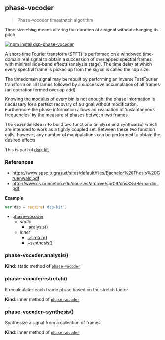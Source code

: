 <a name="module_phase-vocoder"></a>

## phase-vocoder
> Phase-vocoder timestretch algorithm

Time stretching means altering the duration of a signal without changing its pitch

[![npm install dsp-phase-vocoder](https://nodei.co/npm/dsp-phase-vocoder.png?mini=true)](https://npmjs.org/package/dsp-phase-vocoder/)

A short-time Fourier transform (STFT) is performed on a windowed time-domain
real signal to obtain a succession of overlapped spectral frames with minimal
side-band effects (analysis stage). The time delay at which every spectral
frame is picked up from the signal is called the hop size.

The timedomain signal may be rebuilt by performing an inverse FastFourier
transform on all frames followed by a successive accumulation of all frames
(an operation termed overlap-add)

Knowing the modulus of every bin is not enough: the phase information is
necessary for a perfect recovery of a signal without modification.
Furthermore the phase information allows an evaluation of ’instantaneous
frequencies’ by the measure of phases between two frames

The essential idea is to build two functions (analyze and
synthesize) which are intended to work as a tightly coupled set. Between
these two function calls, however, any number of manipulations can be
performed to obtain the desired effects

This is part of [dsp-kit](https://github.com/oramics/dsp-kit)

### References

- https://www.spsc.tugraz.at/sites/default/files/Bachelor%20Thesis%20Gruenwald.pdf
- http://www.cs.princeton.edu/courses/archive/spr09/cos325/Bernardini.pdf

**Example**  
```js
var dsp = require('dsp-kit')
```

* [phase-vocoder](#module_phase-vocoder)
    * _static_
        * [.analysis()](#module_phase-vocoder.analysis)
    * _inner_
        * [~stretch()](#module_phase-vocoder..stretch)
        * [~synthesis()](#module_phase-vocoder..synthesis)

<a name="module_phase-vocoder.analysis"></a>

### phase-vocoder.analysis()
**Kind**: static method of <code>[phase-vocoder](#module_phase-vocoder)</code>  
<a name="module_phase-vocoder..stretch"></a>

### phase-vocoder~stretch()
It recalculates each frame phase based on the stretch factor

**Kind**: inner method of <code>[phase-vocoder](#module_phase-vocoder)</code>  
<a name="module_phase-vocoder..synthesis"></a>

### phase-vocoder~synthesis()
Synthesize a signal from a collection of frames

**Kind**: inner method of <code>[phase-vocoder](#module_phase-vocoder)</code>  
